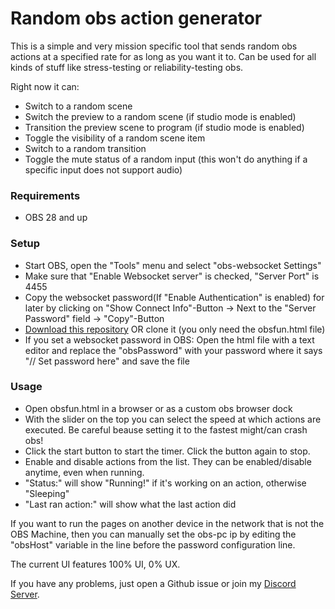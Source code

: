 
# Random obs action generator

This is a simple and very mission specific tool that sends random obs actions at a specified rate for as long as you want it to. Can be used for all kinds of stuff like stress-testing or reliability-testing obs.

Right now it can:
- Switch to a random scene
- Switch the preview to a random scene (if studio mode is enabled)
- Transition the preview scene to program (if studio mode is enabled)
- Toggle the visibility of a random scene item
- Switch to a random transition
- Toggle the mute status of a random input (this won't do anything if a specific input does not support audio)

### Requirements

- OBS 28 and up

### Setup 

- Start OBS, open the "Tools" menu and select "obs-websocket Settings"
- Make sure that "Enable Websocket server" is checked, "Server Port" is 4455
- Copy the websocket password(If "Enable Authentication" is enabled) for later by clicking on "Show Connect Info"-Button -> Next to the "Server Password" field -> "Copy"-Button
- [Download this repository](https://github.com/lebaston100/obsrantest/archive/master.zip) OR clone it (you only need the obsfun.html file)
- If you set a websocket password in OBS: Open the html file with a text editor and replace the "obsPassword" with your password where it says "// Set password here" and save the file

### Usage

- Open obsfun.html in a browser or as a custom obs browser dock
- With the slider on the top you can select the speed at which actions are executed. Be careful beause setting it to the fastest might/can crash obs!
- Click the start button to start the timer. Click the button again to stop.
- Enable and disable actions from the list. They can be enabled/disable anytime, even when running.
- "Status:" will show "Running!" if it's working on an action, otherwise "Sleeping"
- "Last ran action:" will show what the last action did

If you want to run the pages on another device in the network that is not the OBS Machine, then you can manually set the obs-pc ip by editing the "obsHost" variable in the line before the password configuration line.

The current UI features 100% UI, 0% UX.

If you have any problems, just open a Github issue or join my [Discord Server](https://discord.gg/PCYQJwX).